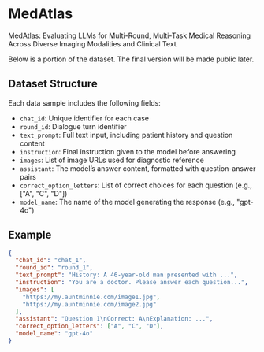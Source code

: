# MedAtlas
MedAtlas: Evaluating LLMs for Multi-Round, Multi-Task Medical Reasoning Across Diverse Imaging Modalities and Clinical Text

Below is a portion of the dataset. The final version will be made public later.

## Dataset Structure

Each data sample includes the following fields:

- `chat_id`: Unique identifier for each case
- `round_id`: Dialogue turn identifier
- `text_prompt`: Full text input, including patient history and question content
- `instruction`: Final instruction given to the model before answering
- `images`: List of image URLs used for diagnostic reference
- `assistant`: The model’s answer content, formatted with question-answer pairs
- `correct_option_letters`: List of correct choices for each question (e.g., ["A", "C", "D"])
- `model_name`: The name of the model generating the response (e.g., "gpt-4o")

## Example

```json
{
  "chat_id": "chat_1",
  "round_id": "round_1",
  "text_prompt": "History: A 46-year-old man presented with ...",
  "instruction": "You are a doctor. Please answer each question...",
  "images": [
    "https://my.auntminnie.com/image1.jpg",
    "https://my.auntminnie.com/image2.jpg"
  ],
  "assistant": "Question 1\nCorrect: A\nExplanation: ...",
  "correct_option_letters": ["A", "C", "D"],
  "model_name": "gpt-4o"
}
